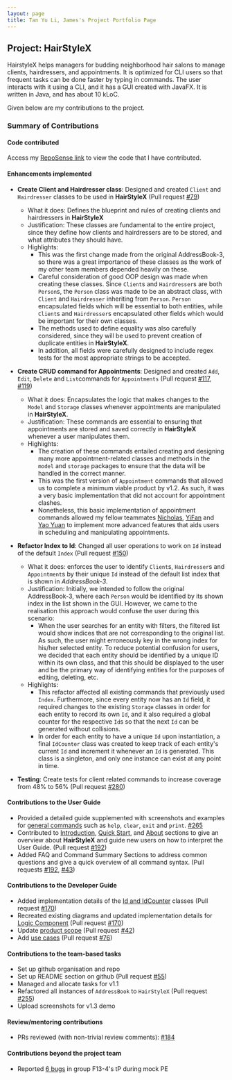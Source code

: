 ```yaml
---
layout: page
title: Tan Yu Li, James's Project Portfolio Page
---
```


## Project: HairStyleX

HairstyleX helps managers for budding neighborhood hair salons to manage clients, hairdressers, and appointments. It is optimized for CLI users so that frequent tasks can be done faster by typing in commands. The user interacts with it using a CLI, and it has a GUI created with JavaFX. It is written in Java, and has about 10 kLoC.

Given below are my contributions to the project.

### Summary of Contributions

#### Code contributed

Access my [RepoSense link](https://nus-cs2103-ay2021s1.github.io/tp-dashboard/#breakdown=true&search=iamjamestan&sort=groupTitle&sortWithin=title&since=2020-08-14&timeframe=commit&mergegroup=&groupSelect=groupByRepos&checkedFileTypes=docs~functional-code~test-code~other) to view the code that I have contributed.

#### Enhancements implemented
        
* **Create Client and Hairdresser class**: Designed and created `Client` and `Hairdresser` classes to be used in **HairStyleX** (Pull request [\#79](https://github.com/AY2021S1-CS2103T-T15-1/tp/pull/79))
    * What it does: Defines the blueprint and rules of creating clients and hairdressers in **HairStyleX**
    * Justification: These classes are fundamental to the entire project, since they define how clients and hairdressers are to be stored, and what attributes they should have.
    * Highlights:
        * This was the first change made from the original AddressBook-3, so there was a great importance of these classes as the work of my other team members depended heavily on these.
        * Careful consideration of good OOP design was made when creating these classes. Since `Client`s and `Hairdresser`s are both `Person`s, the `Person` class was made to be an abstract class, with `Client` and `Hairdresser` inheriting from `Person`. `Person` encapsulated fields which will be essential to both entities, while `Client`s and `Hairdresser`s encapsulated other fields which would be important for their own classes.
        * The methods used to define equality was also carefully considered, since they will be used to prevent creation of duplicate entities in **HairStyleX**.
        * In addition, all fields were carefully designed to include regex tests for the most appropriate strings to be accepted.
        
* **Create CRUD command for Appointments**: Designed and created `Add`, `Edit`, `Delete` and `List`commands for `Appointments` (Pull request [\#117](https://github.com/AY2021S1-CS2103T-T15-1/tp/pull/117), [\#119](https://github.com/AY2021S1-CS2103T-T15-1/tp/pull/119))
    * What it does: Encapsulates the logic that makes changes to the `Model` and `Storage` classes whenever appointments are manipulated in **HairStyleX**.
    * Justification: These commands are essential to ensuring that appointments are stored and saved correctly in **HairStyleX** whenever a user manipulates them.
    * Highlights:
        * The creation of these commands entailed creating and designing many more appointment-related classes and methods in the `model` and `storage` packages to ensure that the data will be handled in the correct manner.
        * This was the first version of `Appointment` commands that allowed us to complete a minimum viable product by v1.2. As such, it was a very basic implementation that did not account for appointment clashes.
        * Nonetheless, this basic implementation of appointment commands allowed my fellow teammates [Nicholas](https://ay2021s1-cs2103t-t15-1.github.io/tp/team/nicktohzyu.html), [YiFan](https://ay2021s1-cs2103t-t15-1.github.io/tp/team/theyifan.html) and [Yao Yuan](https://ay2021s1-cs2103t-t15-1.github.io/tp/team/ya0-yuan.html) to implement more advanced features that aids users in scheduling and manipulating appointments.
        
* **Refactor Index to Id**: Changed all user operations to work on `Id` instead of the default `Index` (Pull request [\#150](https://github.com/AY2021S1-CS2103T-T15-1/tp/pull/150))
    * What it does: enforces the user to identify `Client`s, `Hairdresser`s and `Appointment`s by their unique `Id` instead of the default list index that is shown in *AddressBook-3*.
    * Justification: Initially, we intended to follow the original AddressBook-3, where each `Person` would be identified by its shown index in the list shown in the GUI. However, we came to the realisation this approach would confuse the user during this scenario:
        * When the user searches for an entity with filters, the filtered list would show indices that are not corresponding to the original list. As such, the user might erroneously key in the wrong index for his/her selected entity. To reduce potential confusion for users, we decided that each entity should be identified by a unique ID within its own class, and that this should be displayed to the user and be the primary way of identifying entities for the purposes of editing, deleting, etc.
    * Highlights: 
        * This refactor affected all existing commands that previously used `Index`. Furthermore, since every entity now has an `Id` field, it required changes to the existing `Storage` classes in order for each entity to record its own `Id`, and it also required a global counter for the respective `Id`s so that the next `Id` can be generated without collisions.
        * In order for each entity to have a unique `Id` upon instantiation, a final `IdCounter` class was created to keep track of each entity's current `Id` and increment it whenever an `Id` is generated. This class is a singleton, and only one instance can exist at any point in time.
        
* **Testing**: Create tests for client related commands to increase coverage from 48% to 56% (Pull request [\#280](https://github.com/AY2021S1-CS2103T-T15-1/tp/pull/280))

#### Contributions to the User Guide

* Provided a detailed guide supplemented with screenshots and examples for [general commands](https://ay2021s1-cs2103t-t15-1.github.io/tp/UserGuide.html#41-general-commands) such as `help`, `clear`, `exit` and `print`. [\#265](https://github.com/AY2021S1-CS2103T-T15-1/tp/pull/265)
* Contributed to [Introduction](https://ay2021s1-cs2103t-t15-1.github.io/tp/UserGuide.html#1-introduction), [Quick Start](https://ay2021s1-cs2103t-t15-1.github.io/tp/UserGuide.html#2-quick-start), and [About](https://ay2021s1-cs2103t-t15-1.github.io/tp/UserGuide.html#3-about) sections to give an overview about **HairStyleX** and guide new users on how to interpret the User Guide. (Pull request [\#192](https://github.com/AY2021S1-CS2103T-T15-1/tp/pull/192))
* Added FAQ and Command Summary Sections to address common questions and give a quick overview of all command syntax. (Pull requests [\#192](https://github.com/AY2021S1-CS2103T-T15-1/tp/pull/192), [\#43](https://github.com/AY2021S1-CS2103T-T15-1/tp/pull/43))

#### Contributions to the Developer Guide

* Added implementation details of the [Id and IdCounter](https://ay2021s1-cs2103t-t15-1.github.io/tp/DeveloperGuide.html#id-and-id-counter) classes (Pull request [\#170](https://github.com/AY2021S1-CS2103T-T15-1/tp/pull/170))
* Recreated existing diagrams and updated implementation details for [Logic Component](https://ay2021s1-cs2103t-t15-1.github.io/tp/DeveloperGuide.html#logic-component) (Pull request [\#170](https://github.com/AY2021S1-CS2103T-T15-1/tp/pull/170))
* Update [product scope](https://ay2021s1-cs2103t-t15-1.github.io/tp/DeveloperGuide.html#product-scope) (Pull request [\#42](https://github.com/AY2021S1-CS2103T-T15-1/tp/pull/42))
* Add [use cases](https://ay2021s1-cs2103t-t15-1.github.io/tp/DeveloperGuide.html#use-cases-1) (Pull request [\#76](https://github.com/AY2021S1-CS2103T-T15-1/tp/pull/76))

#### Contributions to the team-based tasks

* Set up github organisation and repo
* Set up README section on github (Pull request [\#55](https://github.com/AY2021S1-CS2103T-T15-1/tp/pull/55))
* Managed and allocate tasks for v1.1
* Refactored all instances of `AddressBook` to `HairStyleX` (Pull request [\#255](https://github.com/AY2021S1-CS2103T-T15-1/tp/pull/255))
* Upload screenshots for v1.3 demo

#### Review/mentoring contributions

* PRs reviewed (with non-trivial review comments): [\#184](https://github.com/AY2021S1-CS2103T-T15-1/tp/pull/184)

#### Contributions beyond the project team

* Reported [6 bugs](https://github.com/iamjamestan/ped/issues) in group F13-4's tP during mock PE
